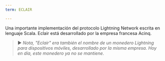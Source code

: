 ```yaml
---
term: ECLAIR

---
```

Una importante implementación del protocolo Lightning Network escrita en lenguaje Scala. Eclair está desarrollado por la empresa francesa Acinq.

> ► *Nota, "Eclair" era también el nombre de un monedero Lightning para dispositivos móviles, desarrollado por la misma empresa. Hoy en día, este monedero ya no se mantiene.*